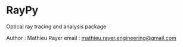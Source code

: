 # RayPy
Optical ray tracing and analysis package

Author : Mathieu Rayer
email : mathieu.rayer.engineering@gmail.com

